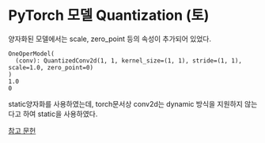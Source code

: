 # PyTorch 모델 Quantization (토)

양자화된 모델에서는 scale, zero_point 등의 속성이 추가되어 있었다.

```
OneOperModel(
  (conv): QuantizedConv2d(1, 1, kernel_size=(1, 1), stride=(1, 1), scale=1.0, zero_point=0)
)
1.0
0
```

static양자화를 사용하였는데, torch문서상 conv2d는 dynamic 방식을 지원하지 않는다고 하여 static을 사용하였다.


[참고 문헌](https://tutorials.pytorch.kr/recipes/quantization.html)